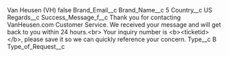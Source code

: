 <?xml version="1.0" encoding="UTF-8"?>
<CustomMetadata xmlns="http://soap.sforce.com/2006/04/metadata" xmlns:xsi="http://www.w3.org/2001/XMLSchema-instance" xmlns:xsd="http://www.w3.org/2001/XMLSchema">
    <label>Van Heusen (VH)</label>
    <protected>false</protected>
    <values>
        <field>Brand_Email__c</field>
        <value xsi:nil="true"/>
    </values>
    <values>
        <field>Brand_Name__c</field>
        <value xsi:type="xsd:string">5</value>
    </values>
    <values>
        <field>Country__c</field>
        <value xsi:type="xsd:string">US</value>
    </values>
    <values>
        <field>Regards__c</field>
        <value xsi:nil="true"/>
    </values>
    <values>
        <field>Success_Message_f__c</field>
        <value xsi:type="xsd:string">Thank you for contacting VanHeusen.com Customer Service. We received your message and will get back to you within 24 hours.&lt;br&gt; Your inquiry number is &lt;b&gt;&lt;ticketid&gt;&lt;/b&gt;, please save it so we can quickly reference your concern.</value>
    </values>
    <values>
        <field>Type__c</field>
        <value xsi:type="xsd:string">B</value>
    </values>
    <values>
        <field>Type_of_Request__c</field>
        <value xsi:nil="true"/>
    </values>
</CustomMetadata>
